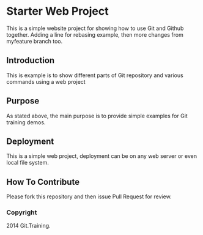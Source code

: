 # Starter Web Project

This is a simple website project for showing how to use Git and Github together. Adding a line for rebasing example, then more changes from myfeature branch too.

## Introduction

This is example is to show different parts of Git repository and various commands using a web project

## Purpose

As stated above, the main purpose is to provide simple examples for Git training demos.

## Deployment

This is  a simple web project, deployment can be on any web server or even local file system.

## How To Contribute

Please fork this repository and then issue Pull Request for review.

### Copyright

2014 Git.Training.